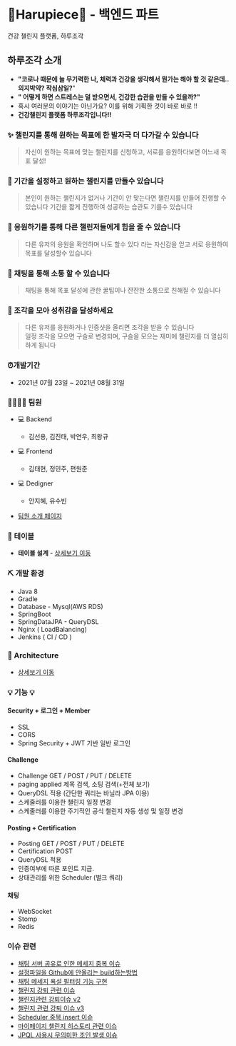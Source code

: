 # 💎Harupiece💎 - 백엔드 파트

건강 챌린지 플랫폼, 하루조각


## 하루조각 소개  
* __"코로나 때문에 늘 무기력한 나, 체력과 건강을 생각해서 뭔가는 해야 할 것 같은데.. 의지박약? 작심삼일?__"   
* __" 어떻게 하면 스트레스는 덜 받으면서, 건강한 습관을 만들 수 있을까?"__  
* 혹시 여러분의 이야기는 아닌가요? 이를 위해 기획한 것이 바로 바로 !! 
* __건강챌린지 플랫폼 하루조각입니다!!__

### ✨ 챌린지를 통해 원하는 목표에 한 발자국 더 다가갈 수 있습니다
> 자신이 원하는 목표에 맞는 챌린지를 신청하고, 서로를 응원하다보면 어느새 목표 달성!
### 📅 기간을 설정하고 원하는 챌린지를 만들수 있습니다
> 본인이 원하는 챌린지가 없거나 기간이 안 맞는다면 챌린지를 만들어 진행할 수 있습니다
> 기간을 짧게 진행하여 성공하는 습관도 기를수 있습니다 
### 💖 응원하기를 통해 다른 챌린저들에게 힘을 줄 수 있습니다
> 다른 유저의 응원을 확인하며 나도 할수 있다 라는 자신감을 얻고 서로 응원하여 목표를 달성할수 있습니다
### 📧 채팅을 통해 소통 할 수 있습니다
> 채팅을 통해 목표 달성에 관한 꿀팁이나 잔잔한 소통으로 친해질 수 있습니다
### 💎 조각을 모아 성취감을 달성하세요 
> 다른 유저를 응원하거나 인증샷을 올리면 조각을 받을 수 있습니다   
> 일정 조각을 모으면 구슬로 변경되며, 구슬을 모으는 재미에 챌린지를 더 열심히 하게 됩니다

### ⏰개발기간
- 2021년 07월 23일 ~ 2021년 08월 31일

### 👨‍👨‍👧‍👧  팀원
- 💻 Backend
    - 김선용, 김진태, 박연우, 최왕규
- 💻 Frontend 
    - 김태현, 정민주, 편원준
- 💻 Dedigner 
    - 안지혜, 유수빈
   
- [팀원 소개 페이지](https://little-viper-dae.notion.site/fe1d19c624bc4746b505b50e03b396b8 )
    
### 📕 테이블
- **테이블 설계** - <a href="https://github.com/OneDayPiece/server/wiki/ERDiaGram" >상세보기 이동</a>  
<!-- - **API 설계** - <a href="" >상세보기 이동</a> -->

### ⛏ 개발 환경
- Java 8
- Gradle
- Database - Mysql(AWS RDS)
- SpringBoot
- SpringDataJPA - QueryDSL
- Nginx ( LoadBalancing)
- Jenkins ( CI / CD )


### 🧱 Architecture ###
- <a href="https://github.com/OneDayPiece/server/wiki/Architecture" >상세보기 이동</a>  

### 💡 기능 💡
#### Security + 로그인 + Member 
- SSL
- CORS 
- Spring Security + JWT 기반 일반 로그인



#### Challenge
- Challenge GET / POST / PUT / DELETE
- paging applied 제목 검색, 소팅 검색(+전체 보기) 
- QueryDSL 적용 (간단한 쿼리는 바닐라 JPA 이용)
- 스케줄러를 이용한 챌린지 일정 변경
- 스케줄러를 이용한 주기적인 공식 챌린지 자동 생성 및 일정 변경

#### Posting + Certification
- Posting GET / POST / PUT / DELETE
- Certification POST 
- QueryDSL 적용
- 인증여부에 따른 포인트 지급.
- 상태관리를 위한 Scheduler (벌크 쿼리)


#### 채팅 
- WebSocket
- Stomp
- Redis

### 이슈 관련

 - [채팅 서버 공유로 인한 메세지 중복 이슈](https://succulent-cadmium-bc4.notion.site/e5c0caab55834dd2a7e49361f045b558)
 - [설정파일을 Github에 안올리는 build하는방법](https://succulent-cadmium-bc4.notion.site/Github-build-29d71ec5870747228c42c962f6541862)
 - [채팅 메세지 욕설 필터링 기능 구현](https://succulent-cadmium-bc4.notion.site/fe2cf3d03cc240f1829fe69a3996f2e5)
 - [챌린지 강퇴 관련 이슈](https://succulent-cadmium-bc4.notion.site/08b12dfe5a004b708508a78bc0a8800e)
 - [챌린지관련 강퇴이슈 v2](https://succulent-cadmium-bc4.notion.site/v2-a1498ae972be47a7aaa041f560af2add)
 - [챌린지 관련 강퇴 이슈 v3](https://succulent-cadmium-bc4.notion.site/v3-2072fb3dc7394a8a859c6a2ec55e5dbf)
 - [Scheduler 중복 insert 이슈](https://succulent-cadmium-bc4.notion.site/Scheduler-insert-681167cf26724cfca12f249ea0893360)
 - [마이페이지 챌린지 히스토리 관련 이슈](https://succulent-cadmium-bc4.notion.site/bbbd8923fea64d62996f7bf06ee1556d)
 - [JPQL 사용시 무의미한 조인 발생 이슈](https://succulent-cadmium-bc4.notion.site/JPQL-303c4592a5364cc9bc28cc000bbd3b50)
